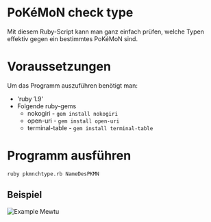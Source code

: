 PoKéMoN check type
==================

Mit diesem Ruby-Script kann man ganz einfach prüfen, welche Typen effektiv gegen ein bestimmtes PoKéMoN sind.

# Voraussetzungen
Um das Programm auszuführen benötigt man:
* 'ruby 1.9'
* Folgende ruby-gems
  * nokogiri            - `gem install nokogiri`
  * open-uri            - `gem install open-uri`
  * terminal-table      - `gem install terminal-table`
  
# Programm ausführen
`ruby pkmnchtype.rb NameDesPKMN`

## Beispiel
![Example Mewtu](https://raw.github.com/mheider/pkmnchtype/master/img/beispiel_mewtu.png)

